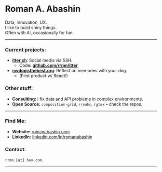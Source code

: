 # Roman A. Abashin 

Data, Innovation, UX.<br>
I like to build shiny things.<br>
Often with AI, occasionally for fun.

---

### Current projects:

*   **[itter.sh](https://itter.sh)**: Social media via SSH. 
    *   Code: **[github.com/rrmn/itter](https://github.com/rrmn/itter)**
*   **[mydogisthebest.org](https://www.mydogisthebest.org)**: Reflect on memories with your dog. 
    *   (First product w/ React!)


### Other stuff:

*   **Consulting:** I fix data and API problems in complex environments. 
*   **Open Source:** `composition-grid`, `rrenko`, `rgtmx` – check the repos.

---

### Find Me:

*   **Website:**  [romanabashin.com](https://romanabashin.com)
*   **LinkedIn:** [linkedin.com/in/romanabashin](https://www.linkedin.com/in/romanabashin/)

### Contact:

`rrmn [at] hey.com`.

---
